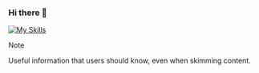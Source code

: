 ### Hi there 👋
[![My Skills](https://skillicons.dev/icons?i=py,django,fastapi,postgres,mongodb,docker,aws,postman,git,html,css,js,vue&perline=9)](https://skillicons.dev)

> [!NOTE]
> Useful information that users should know, even when skimming content.
